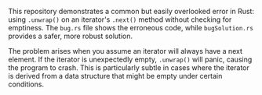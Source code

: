 This repository demonstrates a common but easily overlooked error in Rust: using `.unwrap()` on an iterator's `.next()` method without checking for emptiness.  The `bug.rs` file shows the erroneous code, while `bugSolution.rs` provides a safer, more robust solution.

The problem arises when you assume an iterator will always have a next element. If the iterator is unexpectedly empty, `.unwrap()` will panic, causing the program to crash.  This is particularly subtle in cases where the iterator is derived from a data structure that might be empty under certain conditions.